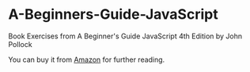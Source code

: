 # A-Beginners-Guide-JavaScript
Book Exercises from A Beginner's Guide JavaScript 4th Edition by John Pollock

You can buy it from <a href="https://www.amazon.com/JavaScript-Beginners-Fourth-John-Pollock/dp/0071809376">Amazon</a> for further reading. 
